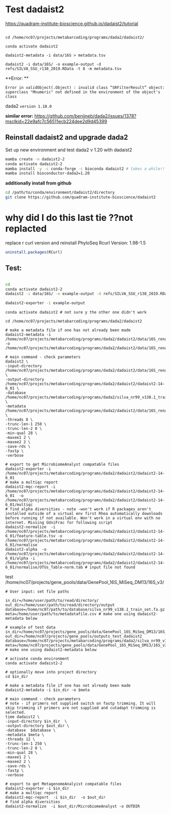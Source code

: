 # Test dadaist2

https://quadram-institute-bioscience.github.io/dadaist2/tutorial

```

cd /home/nc07/projects/metabarcoding/programs/dada2/dadaist2/

conda activate dadaist2

dadaist2-metadata -i data/16S > metadata.tsv

dadaist2 -i data/16S/ -o example-output -d refs/SILVA_SSU_r138_2019.RData -t 8 -m metadata.tsv

```



**Error: **

`Error in validObject(.Object) :
  invalid class “SRFilterResult” object: superclass "Mnumeric" not defined in the environment of the object's class`

dada2 `version 1.18.0`

**similar error:** https://github.com/benjjneb/dada2/issues/1378?msclkid=22e9afc7c56511ecb224dee2d9d45399


## Reinstall dadaist2 and upgrade dada2

Set up new environment and test dada2 v 1.20 with dadaist2

``` bash
mamba create -n dadaist2-2
conda activate dadaist2-2
mamba install -y -c conda-forge -c bioconda dadaist2 # takes a while!!
mamba install bioconductor-dada2=1.20
```

**additionally install from github**

``` bash
cd /path/to/conda/environment/dadaist2/directory
git clone https://github.com/quadram-institute-bioscience/dadaist2
```

# why did I do this last tie ??not replacted
replace r curl version and reinstall PhyloSeq
Rcurl Version: 1.98-1.5

``` R
uninstall.packages(RCurl)
```

## Test:

``` bash

cd
conda activate dadaist2-2
dadaist2 -i data/16S/ -o example-output -d refs/SILVA_SSU_r138_2019.RData -t 8 -m metadata.tsv

dadaist2-exporter -i example-output


```


```
conda activate dadaist2 # not sure y the other one didn't work

cd /home/nc07/projects/metabarcoding/programs/dada2/dadaist2

# make a metadata file if one has not already been made
dadaist2-metadata -i /home/nc07/projects/metabarcoding/programs/dada2/dadaist2/data/16S_rename -o /home/nc07/projects/metabarcoding/programs/dada2/dadaist2/data/16S_rename/metadatafile.tsv

# main command - check parameters
dadaist2 \
-input-directory /home/nc07/projects/metabarcoding/programs/dada2/dadaist2/data/16S_rename \
-output-directory /home/nc07/projects/metabarcoding/programs/dada2/dadaist2/dadaist2-14-6_01 \
-database /home/nc07/projects/metabarcoding/programs/dada2/silva_nr99_v138.1_train_set.fa.gz \
-metadata /home/nc07/projects/metabarcoding/programs/dada2/dadaist2/data/16S_rename/metadatafile.tsv \
-threads 8 \
-trunc-len-1 250 \
-trunc-len-2 0 \
-min-qual 28 \
-maxee1 2 \
-maxee2 2 \
-save-rds \
-fastp \
-verbose

# export to get MicrobiomeAnalyst compatable files
dadaist2-exporter -i /home/nc07/projects/metabarcoding/programs/dada2/dadaist2/dadaist2-14-6_01
# make a multiqc report
dadaist2-mqc-report -i /home/nc07/projects/metabarcoding/programs/dada2/dadaist2/dadaist2-14-6_01  -o /home/nc07/projects/metabarcoding/programs/dada2/dadaist2/dadaist2-14-6_01/multiqc
# find alpha diversities - note -won't work if R packages aren't installed outside of a virtual env first Rhea automatically downloads before running if not available. Won't work in a virtual env with no internet. Missing GUniFrac for following script
dadaist2-normalize  -i /home/nc07/projects/metabarcoding/programs/dada2/dadaist2/dadaist2-14-6_01/feature-table.tsv -o /home/nc07/projects/metabarcoding/programs/dada2/dadaist2/dadaist2-14-6_01/normalise
dadaist2-alpha  -o /home/nc07/projects/metabarcoding/programs/dada2/dadaist2/dadaist2-14-6_01/alpha -i /home/nc07/projects/metabarcoding/programs/dada2/dadaist2/dadaist2-14-6_01/normalise/OTUs_Table-norm.tab # input file not found
```



test
/home/nc07/projects/gene_pools/data/GenePool_16S_MiSeq_DM13/16S_v3/

```
# User input: set file paths

in_dir=/home/user/path/to/read/directory/
out_dir=/home/user/path/to/read/directory/output
database=/home/nc07/path/to/database/silva_nr99_v138.1_train_set.fa.gz
meta=/home/user/path/to/metadatafile.csv # make one using dadaist2-metadata below

# example of test data
in_dir=/home/nc07/projects/gene_pools/data/GenePool_16S_MiSeq_DM13/16S_v3
out_dir=/home/nc07/projects/gene_pools/outputs_test_dadaist2
database=/home/nc07/projects/metabarcoding/programs/dada2/silva_nr99_v138.1_train_set.fa.gz
meta=/home/nc07/projects/gene_pools/data/GenePool_16S_MiSeq_DM13/16S_v3/metadata2.tsv # make one using dadaist2-metadata below

# activate conda environment
conda activate dadaist2-2

# optionally move into project directory
cd $in_dir

# make a metadata file if one has not already been made
dadaist2-metadata -i $in_dir -o $meta

# main command - check parameters
# note - if primers not supplied switch on fastp trimming. It will skip trimming if primers are not supplied and cutadapt trimming is selected.
time dadaist2 \
-input-directory $in_dir  \
-output-directory $out_dir \
-database  $database \
-metadata $meta \
-threads 12 \
-trunc-len-1 250 \
-trunc-len-2 0 \
-min-qual 28 \
-maxee1 2 \
-maxee2 2 \
-save-rds \
-fastp \
-verbose

# export to get MetagenomeAnalyist compatable files
dadaist2-exporter -i $in_dir
# make a multiqc report
dadaist2-mqc-report  -i $in_dir  -o $out_dir
# find alpha diversities
dadaist2-normalize  -i $out_dir/MicrobiomeAnalyst -o OUTDIR
